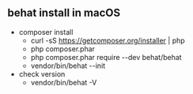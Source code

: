 ## behat install in macOS ##

 - composer install 
 	 - curl -sS https://getcomposer.org/installer | php
	 - php composer.phar
	 - php composer.phar require --dev behat/behat
	 - vendor/bin/behat --init
 - check version
     - vendor/bin/behat -V


